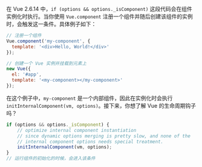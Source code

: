 在 Vue 2.6.14 中，`if (options && options._isComponent)` 这段代码会在组件实例化时执行。当你使用 `Vue.component` 注册一个组件并随后创建该组件的实例时，会触发这一条件。具体例子如下：

```javascript
// 注册一个组件
Vue.component('my-component', {
  template: '<div>Hello, World!</div>'
});

// 创建一个 Vue 实例并挂载到元素上
new Vue({
  el: '#app',
  template: '<my-component></my-component>'
});
```

在这个例子中，`my-component` 是一个内部组件，因此在实例化时会执行 `initInternalComponent(vm, options)`。接下来，你想了解 Vue 的生命周期钩子吗？

```js
if (options && options._isComponent) {
    // optimize internal component instantiation
    // since dynamic options merging is pretty slow, and none of the
    // internal component options needs special treatment.
    initInternalComponent(vm, options);
}
// 运行组件的初始化的时候，会进入该条件
```

